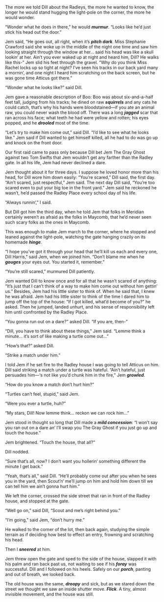The more we told Dill about the Radleys, the more he wanted to know, the longer he would stand hugging the light-pole on the corner, the more he would wonder.

“Wonder what he does in there,” he would _**murmur**_. “Looks like he’d just stick
his head out the door.”

Jem said, “He goes out, all right, when it’s _**pitch dark**_. Miss Stephanie Crawford said she woke up in the middle of the night one time and saw him looking straight through the window at her… said his head was like a skull lookin‘ at her. Ain’t you ever waked up at night and heard him, Dill? He walks like this-” Jem slid his feet through the gravel. “Why do you think Miss Rachel locks up so tight at night? I’ve seen his tracks in our back yard many a mornin’, and one night I heard him scratching on the back screen, but he was gone time Atticus got there.”

“Wonder what he looks like?” said Dill.

Jem gave a reasonable description of Boo: Boo was about six-and-a-half feet tall, judging from his tracks; he dined on raw _**squirrels**_ and any cats he could catch,
that’s why his hands were bloodstained—if you ate an animal raw, you could never wash the blood off. There was a long _**jagged**_ scar that ran across his face;
what teeth he had were yellow and rotten; his eyes popped, and he _**drooled**_ most of the time.

“Let’s try to make him come out,” said Dill. “I’d like to see what he looks like.” Jem said if Dill wanted to get himself killed, all he had to do was go up and knock on the front door.

Our first raid came to pass only because Dill bet Jem The Gray Ghost against two Tom Swifts that Jem wouldn’t get any farther than the Radley gate. In all his life, Jem had never declined a dare.

Jem thought about it for three days. I suppose he loved honor more than his head, for Dill wore him down easily: “You’re scared,” Dill said, the first day. “Ain’t scared, just respectful,” Jem said. The next day Dill said, “You’re too scared even to put your big toe in the front yard.” Jem said he reckoned he wasn’t, he’d passed the Radley Place every school day of his life.

“Always runnin‘,” I said.

But Dill got him the third day, when he told Jem that folks in Meridian certainly weren’t as afraid as the folks in Maycomb, that he’d never seen such scary folks as the ones in Maycomb.

This was enough to make Jem march to the corner, where he stopped and leaned against the light-pole, watching the gate hanging crazily on its homemade _**hinge**_.

“I hope you’ve got it through your head that he’ll kill us each and every one, Dill Harris,” said Jem, when we joined him. “Don’t blame me when he _**gouges**_ your eyes out. You started it, remember.”

“You’re still scared,” murmured Dill patiently.

Jem wanted Dill to know once and for all that he wasn’t scared of anything: “It’s just that I can’t think of a way to make him come out without him gettin‘ us.” Besides, Jem had his little sister to think of. When he said that, I knew he was afraid. Jem had his little sister to think of the time I dared him to jump off the top of the house: “If I got killed, what’d become of you?” he asked. Then he jumped, landed unhurt, and his sense of responsibility left him until confronted by the Radley Place.

“You gonna run out on a dare?” asked Dill. “If you are, then-”

“Dill, you have to think about these things,” Jem said. “Lemme think a minute…
it’s sort of like making a turtle come out…”

“How’s that?” asked Dill.

“Strike a match under him.”

I told Jem if he set fire to the Radley house I was going to tell Atticus on him. Dill said striking a match under a turtle was hateful. “Ain’t hateful, just persuades him—‘s not like you’d chunk him in the fire,” Jem _**growled**_.

“How do you know a match don’t hurt him?”

“Turtles can’t feel, stupid,” said Jem.

“Were you ever a turtle, huh?”

“My stars, Dill! Now lemme think… reckon we can rock him…”

Jem stood in thought so long that Dill made a _**mild concession**_: “I won’t say you ran out on a dare an‘ I’ll swap you The Gray Ghost if you just go up and touch the
house.”

Jem brightened. “Touch the house, that all?”

Dill nodded.

“Sure that’s all, now? I don’t want you hollerin‘ something different the minute I get back.”

“Yeah, that’s all,” said Dill. “He’ll probably come out after you when he sees you in the yard, then Scout’n‘ me’ll jump on him and hold him down till we can tell
him we ain’t gonna hurt him.”

We left the corner, crossed the side street that ran in front of the Radley house, and stopped at the gate.

“Well go on,” said Dill, “Scout and me’s right behind you.”

“I’m going,” said Jem, “don’t hurry me.”

He walked to the corner of the lot, then back again, studying the simple terrain as if deciding how best to effect an entry, frowning and scratching his head.

Then I _**sneered**_ at him.

Jem threw open the gate and sped to the side of the house, slapped it with his palm and ran back past us, not waiting to see if his _**foray**_ was successful. Dill and I followed on his heels. Safely on our _**porch**_, panting and out of breath, we looked back.

The old house was the same, _**droopy**_ and sick, but as we stared down the street we thought we saw an inside shutter move. _**Flick**_. A tiny, almost invisible movement,
and the house was still.
